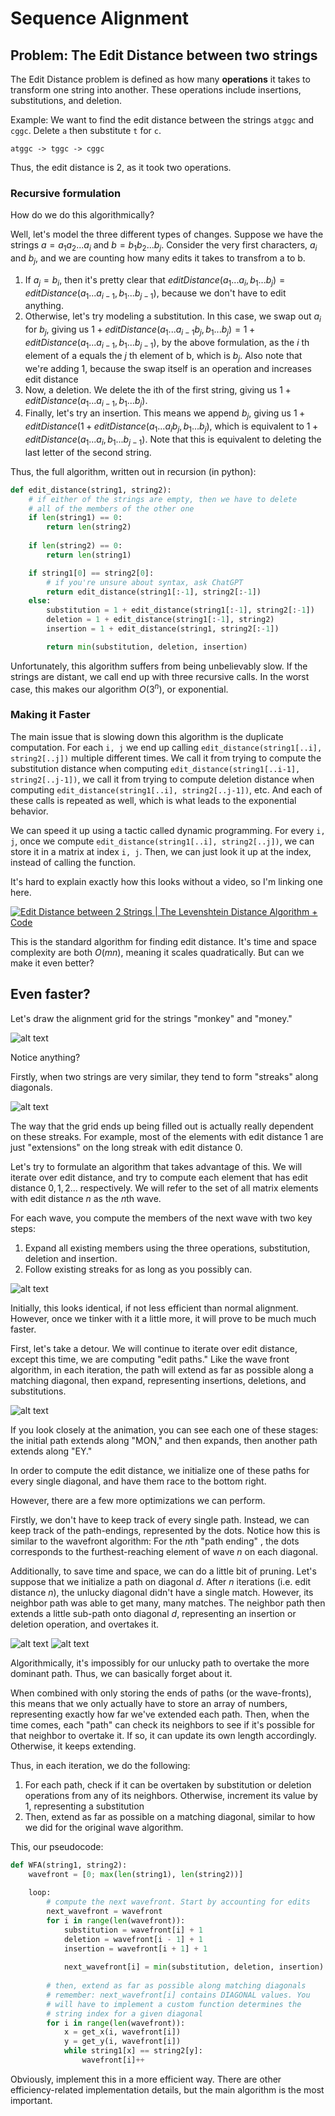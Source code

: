 # Sequence Alignment

## Problem: The Edit Distance between two strings

The Edit Distance problem is defined as how many **operations** it takes to transform one string into another. These operations include insertions, substitutions, and deletion.

Example:
We want to find the edit distance between the strings ```atggc``` and ```cggc```. Delete ```a``` then substitute ```t``` for ```c```.

```atggc -> tggc -> cggc```

Thus, the edit distance is 2, as it took two operations.

### Recursive formulation

How do we do this algorithmically?

Well, let's model the three different types of changes. Suppose we have the strings $a = a_1a_2...a_i$ and $b = b_1b_2...b_j$. Consider the very first characters, $a_i$ and $b_j$, and we are counting how many edits it takes to transfrom a to b.

1. If $a_j = b_i$, then it's pretty clear that $editDistance(a_1...a_i, b_1...b_j) = editDistance(a_1...a_{i-1}, b_1...b_{j-1})$, because we don't have to edit anything.
2. Otherwise, let's try modeling a substitution. In this case, we swap out $a_i$ for $b_j$, giving us $1 + editDistance(a_1...a_{i-1}b_j, b_1...b_j) = 1 + editDistance(a_1...a_{i-1}, b_1...b_{j-1})$, by the above formulation, as the $i$ th element of a equals the $j$ th element of b, which is $b_j$. Also note that we're adding 1, because the swap itself is an operation and increases edit distance
3. Now, a deletion. We delete the ith of the first string, giving us $1 + editDistance(a_1...a_{i-1}, b_1...b_j)$. 
4. Finally, let's try an insertion. This means we append $b_j$, giving us $1 + editDistance(1 + editDistance(a_1...a_ib_j, b_1...b_j)$, which is equivalent to $1 + editDistance(a_1...a_i, b_1...b_{j-1})$. Note that this is equivalent to deleting the last letter of the second string.


Thus, the full algorithm, written out in recursion (in python):

```py
def edit_distance(string1, string2):
    # if either of the strings are empty, then we have to delete
    # all of the members of the other one
    if len(string1) == 0:
        return len(string2)
    
    if len(string2) == 0:
        return len(string1)

    if string1[0] == string2[0]:
        # if you're unsure about syntax, ask ChatGPT
        return edit_distance(string1[:-1], string2[:-1])
    else:
        substitution = 1 + edit_distance(string1[:-1], string2[:-1])
        deletion = 1 + edit_distance(string1[:-1], string2)
        insertion = 1 + edit_distance(string1, string2[:-1])

        return min(substitution, deletion, insertion)
```

Unfortunately, this algorithm suffers from being unbelievably slow. If the strings are distant, we call end up with three recursive calls. In the worst case, this makes our algorithm $O(3^n)$, or exponential.

### Making it Faster
The main issue that is slowing down this algorithm is the duplicate computation. For each ```i, j``` we end up calling ```edit_distance(string1[..i], string2[..j])``` multiple different times. We call it from trying to compute the substitution distance when computing ```edit_distance(string1[..i-1], string2[..j-1])```, we call it from trying to compute deletion distance when computing ```edit_distance(string1[..i], string2[..j-1])```, etc. And each of these calls is repeated as well, which is what leads to the exponential behavior.

We can speed it up using a tactic called dynamic programming. For every ```i, j```, once we compute ```edit_distance(string1[..i], string2[..j])```, we can store it in a matrix at index `i, j`. Then, we can just look it up at the index, instead of calling the function. 

It's hard to explain exactly how this looks without a video, so I'm linking one here.

[![Edit Distance between 2 Strings | The Levenshtein Distance Algorithm + Code](https://img.youtube.com/vi/Dd_NgYVOdLk/0.jpg)](https://youtu.be/Dd_NgYVOdLk?t=593 "Edit Distance between 2 Strings | The Levenshtein Distance Algorithm + Code")

This is the standard algorithm for finding edit distance. It's time and space complexity are both $O(mn)$, meaning it scales quadratically. But can we make it even better?

## Even faster?


Let's draw the alignment grid for the strings "monkey" and "money."


![alt text](image.png)


Notice anything?

Firstly, when two strings are very similar, they tend to form "streaks" along diagonals. 

![alt text](image-2.png)

The way that the grid ends up being filled out is actually really dependent on these streaks. For example, most of the elements with edit distance 1 are just "extensions" on the long streak with edit distance 0.

Let's try to formulate an algorithm that takes advantage of this. We will iterate over edit distance, and try to compute each element that has edit distance $0, 1, 2...$ respectively. We will refer to the set of all matrix elements with edit distance $n$ as the $n$th wave.

For each wave, you compute the members of the next wave with two key steps:

1. Expand all existing members using the three operations, substitution, deletion and insertion.
2. Follow existing streaks for as long as you possibly can.

![alt text](alignment.gif)

Initially, this looks identical, if not less efficient than normal alignment. However, once we tinker with it a little more, it will prove to be much much faster.

First, let's take a detour. We will continue to iterate over edit distance, except this time, we are computing "edit paths." Like the wave front algorithm, in each iteration, the path will extend as far as possible along a matching diagonal, then expand, representing insertions, deletions, and substitutions.

 ![alt text](path_anim_slow.gif)

 If you look closely at the animation, you can see each one of these stages: the initial path extends along "MON," and then expands, then another path extends along "EY." 

In order to compute the edit distance, we initialize one of these paths for every single diagonal, and have them race to the bottom right. 

However, there are a few more optimizations we can perform. 

Firstly, we don't have to keep track of every single path. Instead, we can keep track of the path-endings, represented by the dots. Notice how this is similar to the wavefront algorithm: For the $n$th "path ending" , the dots corresponds to the furthest-reaching element of wave $n$ on each diagonal. 

Additionally, to save time and space, we can do a little bit of pruning. Let's suppose that we initialize a path on diagonal $d$. After $n$ iterations (i.e. edit distance $n$), the unlucky diagonal didn't have a single match. However, its neighbor path was able to get many, many matches. The neighbor path then extends a little sub-path onto diagonal $d$, representing an insertion or deletion operation, and overtakes it. 

![alt text](image-1.png)
![alt text](image-4.png)

Algorithmically, it's impossibly for our unlucky path to overtake the more dominant path. Thus, we can basically forget about it.

When combined with only storing the ends of paths (or the wave-fronts), this means that we only actually have to store an array of numbers, representing exactly how far we've extended each path. Then, when the time comes, each "path" can check its neighbors to see if it's possible for that neighbor to overtake it. If so, it can update its own length accordingly. Otherwise, it keeps extending.

Thus, in each iteration, we do the following:

1. For each path, check if it can be overtaken by substitution or deletion operations from any of its neighbors. Otherwise, increment its value by 1, representing a substitution
2. Then, extend as far as possible on a matching diagonal, similar to how we did for the original wave algorithm.

This, our pseudocode:

```py
def WFA(string1, string2):
    wavefront = [0; max(len(string1), len(string2))]
    
    loop:
        # compute the next wavefront. Start by accounting for edits
        next_wavefront = wavefront 
        for i in range(len(wavefront)):
            substitution = wavefront[i] + 1
            deletion = wavefront[i - 1] + 1
            insertion = wavefront[i + 1] + 1
        
            next_wavefront[i] = min(substitution, deletion, insertion)
        
        # then, extend as far as possible along matching diagonals
        # remember: next_wavefront[i] contains DIAGONAL values. You
        # will have to implement a custom function determines the 
        # string index for a given diagonal
        for i in range(len(wavefront)):
            x = get_x(i, wavefront[i])
            y = get_y(i, wavefront[i])
            while string1[x] == string2[y]:
                wavefront[i]++

```

Obviously, implement this in a more efficient way. There are other efficiency-related implementation details, but the main algorithm is the most important.
